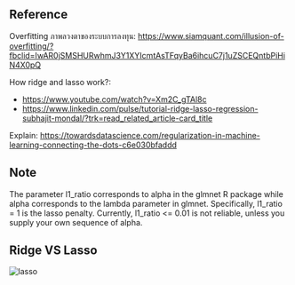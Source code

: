 ## Reference

Overfitting ภาพลวงตาของระบบการลงทุน: https://www.siamquant.com/illusion-of-overfitting/?fbclid=IwAR0jSMSHURwhmJ3Y1XYIcmtAsTFqyBa6ihcuC7j1uZSCEQntbPiHiN4X0pQ

How ridge and lasso work?: 
- https://www.youtube.com/watch?v=Xm2C_gTAl8c
- https://www.linkedin.com/pulse/tutorial-ridge-lasso-regression-subhajit-mondal/?trk=read_related_article-card_title

Explain: https://towardsdatascience.com/regularization-in-machine-learning-connecting-the-dots-c6e030bfaddd

## Note
The parameter l1_ratio corresponds to alpha in the glmnet R package while alpha corresponds to the lambda parameter in glmnet. Specifically, l1_ratio = 1 is the lasso penalty. Currently, l1_ratio <= 0.01 is not reliable, unless you supply your own sequence of alpha.

## Ridge VS Lasso
![lasso](https://user-images.githubusercontent.com/69342162/217750172-e885491a-9373-436f-9eb6-0ac81fb22c33.gif)


